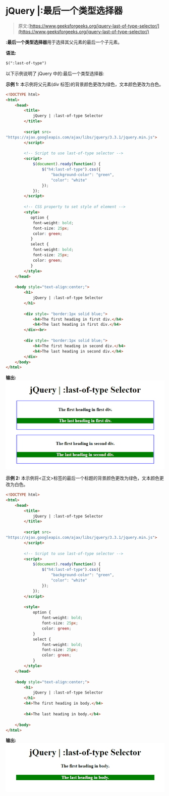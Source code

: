 # jQuery |:最后一个类型选择器

> 原文:[https://www.geeksforgeeks.org/jquery-last-of-type-selector/](https://www.geeksforgeeks.org/jquery-last-of-type-selector/)

**:最后一个类型选择器**用于选择其父元素的最后一个子元素。

**语法:**

```html
$(":last-of-type")
```

以下示例说明了 jQuery 中的:最后一个类型选择器:

**示例 1:** 本示例将父元素(div 标签)的背景颜色更改为绿色，文本颜色更改为白色。

```html
<!DOCTYPE html>  
<html>  
    <head> 
        <title> 
            jQuery | :last-of-type Selector
        </title>

        <script src=
"https://ajax.googleapis.com/ajax/libs/jquery/3.3.1/jquery.min.js">
        </script>

        <!-- Script to use last-of-type selector -->
        <script>
            $(document).ready(function() {
                $("h4:last-of-type").css({
                    "background-color": "green", 
                    "color": "white"
                });
            });
        </script>

        <!-- CSS property to set style of element -->
        <style>
           option {
            font-weight: bold;
            font-size: 25px;
            color: green;
           }
           select {
            font-weight: bold;
            font-size: 25px;
            color: green;
           }
        </style>
    </head> 

    <body style="text-align:center;">  
        <h1>  
            jQuery | :last-of-type Selector
        </h1> 

        <div style= "border:1px solid blue;">
            <h4>The first heading in first div.</h4>
            <h4>The last heading in first div.</h4>
        </div><br>

        <div style= "border:1px solid blue;">
            <h4>The first heading in second div.</h4>
            <h4>The last heading in second div.</h4>
        </div>
    </body>  
</html>    
```

**输出:**
![](img/3a25cfe72dc91e969b4d77fe4d2ee5e6.png)

**示例 2:** 本示例将<正文>标签的最后一个标题的背景颜色更改为绿色，文本颜色更改为白色。

```html
<!DOCTYPE html>  
<html>  
    <head> 
        <title> 
            jQuery | :last-of-type Selector
        </title>

        <script src=
"https://ajax.googleapis.com/ajax/libs/jquery/3.3.1/jquery.min.js">
        </script>

        <!-- Script to use last-of-type selector -->
        <script>
            $(document).ready(function() {
                $("h4:last-of-type").css({
                    "background-color": "green", 
                    "color": "white"
                });
            });
        </script>

        <style>
            option {
                font-weight: bold;
                font-size: 25px;
                color: green;
            }
            select {
                font-weight: bold;
                font-size: 25px;
                color: green;
            }
        </style>
    </head> 

    <body style="text-align:center;">  
        <h1>  
            jQuery | :last-of-type Selector
        </h1>  
        <h4>The first heading in body.</h4>

        <h4>The last heading in body.</h4>

    </body>  
</html>      
```

**输出:**
![](img/2b5270161801141b523093bd89e6acea.png)